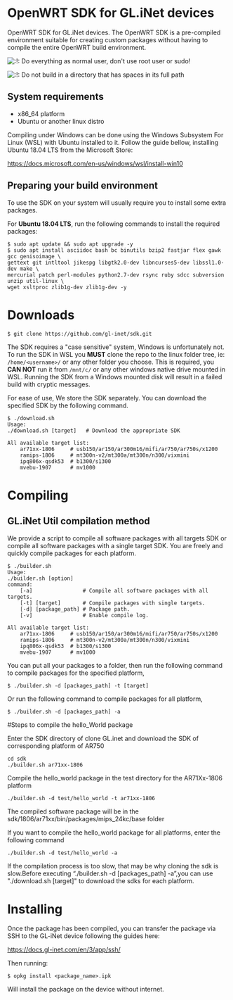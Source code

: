 # OpenWRT SDK for GL.iNet devices

OpenWRT SDK for GL.iNet devices. The OpenWRT SDK is a pre-compiled environment suitable for creating custom packages without having to compile the entire OpenWRT build environment. 

  ![:!:](https://openwrt.org/lib/images/smileys/icon_exclaim.gif) Do everything as normal user, don't use root user or sudo!

  ![:!:](https://openwrt.org/lib/images/smileys/icon_exclaim.gif) Do not build in a directory that has spaces in its full path 

## System requirements

- x86_64 platform
- Ubuntu or another linux distro

Compiling under Windows can be done using the Windows Subsystem For Linux (WSL) with Ubuntu installed to it. Follow the guide bellow, installing Ubuntu 18.04 LTS from the Microsoft Store: 

 https://docs.microsoft.com/en-us/windows/wsl/install-win10

## Preparing your build environment

To use the SDK on your system will usually require you to install some extra packages.

For **Ubuntu 18.04 LTS**, run the following commands to install the required packages:

```
$ sudo apt update && sudo apt upgrade -y
$ sudo apt install asciidoc bash bc binutils bzip2 fastjar flex gawk gcc genisoimage \ 
gettext git intltool jikespg libgtk2.0-dev libncurses5-dev libssl1.0-dev make \
mercurial patch perl-modules python2.7-dev rsync ruby sdcc subversion unzip util-linux \ 
wget xsltproc zlib1g-dev zlib1g-dev -y
```

# Downloads

```
$ git clone https://github.com/gl-inet/sdk.git
```

The SDK requires a "case sensitive" system, Windows is unfortunately not. To run the SDK in WSL you **MUST** clone the repo to the linux folder tree, ie: `/home/<username>/` or any other folder you choose. This is required, you **CAN NOT** run it from `/mnt/c/` or any other windows native drive mounted in WSL. Running the SDK from a Windows mounted disk will result in a failed build with cryptic messages. 

For ease of use, We store the SDK separately. You can download the specified SDK by the following command.

```
$ ./download.sh 
Usage: 
./download.sh [target]   # Download the appropriate SDK

All available target list:
    ar71xx-1806     # usb150/ar150/ar300m16/mifi/ar750/ar750s/x1200
    ramips-1806     # mt300n-v2/mt300a/mt300n/n300/vixmini
    ipq806x-qsdk53  # b1300/s1300
    mvebu-1907      # mv1000
```

# Compiling
## GL.iNet Util compilation method

We provide a script to compile all software packages with all targets SDK or compile all software packages with a single target SDK. You are freely and quickly compile packages for each platform.

```
$ ./builder.sh 
Usage: 
./builder.sh [option]
command:
    [-a]                # Compile all software packages with all targets.
    [-t] [target]       # Compile packages with single targets.
    [-d] [package_path] # Package path.
    [-v]                # Enable compile log.

All available target list:
    ar71xx-1806     # usb150/ar150/ar300m16/mifi/ar750/ar750s/x1200
    ramips-1806     # mt300n-v2/mt300a/mt300n/n300/vixmini
    ipq806x-qsdk53  # b1300/s1300
    mvebu-1907      # mv1000
```

You can put all your packages to a folder, then run the following command to compile packages for the specified platform,

```
$ ./builder.sh -d [packages_path] -t [target]
```

Or run the following command to compile packages for all platform,

```
$ ./builder.sh -d [packages_path] -a
```

#Steps to compile the hello_World package

Enter the SDK directory of clone GL.inet and download the SDK of corresponding platform of AR750
```
cd sdk
./builder.sh ar71xx-1806
```
Compile the hello_world package in the test directory for the AR71Xx-1806 platform
```
./builder.sh -d test/hello_world -t ar71xx-1806
```
The compiled software package will be in the sdk/1806/ar71xx/bin/packages/mips_24kc/base folder

If you want to compile the hello_world package for all platforms, enter the following command
```
./builder.sh -d test/hello_world -a
```
If the compilation process is too slow, that may be why cloning the sdk is slow.Before executing “./builder.sh -d [packages_path] -a”,you can use "./download.sh [target]" to download the sdks for each platform.

# Installing

Once the package has been compiled, you can transfer the package via SSH to the GL-iNet device following the guides here:

https://docs.gl-inet.com/en/3/app/ssh/

Then running:

```
$ opkg install <package_name>.ipk
```

 Will install the package on the device without internet. 
